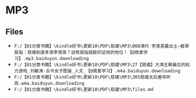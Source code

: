 # MP3

## Files

- `F:/【01分类书籍】\kindle好书\更新10\PDF\慈禧\MP3\008清代 李莲英墓出土—翡翠扳指：慈禧到底多宠李莲英？这枚扳指就能印证他的地位！【@我爱学习】.mp3.baiduyun.downloading`
- `F:/【01分类书籍】\kindle好书\更新10\PDF\慈禧\MP3\27【慈禧】大清王朝最后的权力游戏_刘敏涛·古今女子图鉴_人文_【@我爱学习】.m4a.baiduyun.downloading`
- `F:/【01分类书籍】\kindle好书\更新10\PDF\慈禧\MP3\305慈禧太后垂帘听政.wma.baiduyun.downloading`
- `F:/【01分类书籍】\kindle好书\更新10\PDF\慈禧\MP3\files.md`
